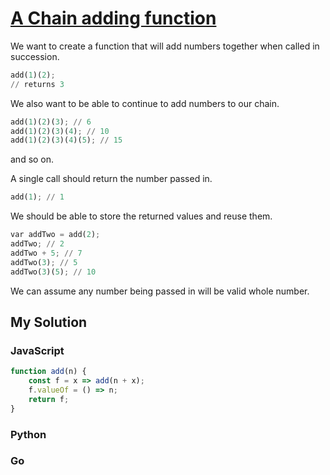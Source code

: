 # [A Chain adding function](https://www.codewars.com/kata/a-chain-adding-function/train/python)

We want to create a function that will add numbers together when called in succession.

```python
add(1)(2);
// returns 3
```

We also want to be able to continue to add numbers to our chain.

```python
add(1)(2)(3); // 6
add(1)(2)(3)(4); // 10
add(1)(2)(3)(4)(5); // 15
```

and so on.

A single call should return the number passed in.

```python
add(1); // 1
```

We should be able to store the returned values and reuse them.

```python
var addTwo = add(2);
addTwo; // 2
addTwo + 5; // 7
addTwo(3); // 5
addTwo(3)(5); // 10
```

We can assume any number being passed in will be valid whole number.


## My Solution

### JavaScript

```javascript
function add(n) {
    const f = x => add(n + x);
    f.valueOf = () => n;
    return f;
}
```

### Python


### Go

